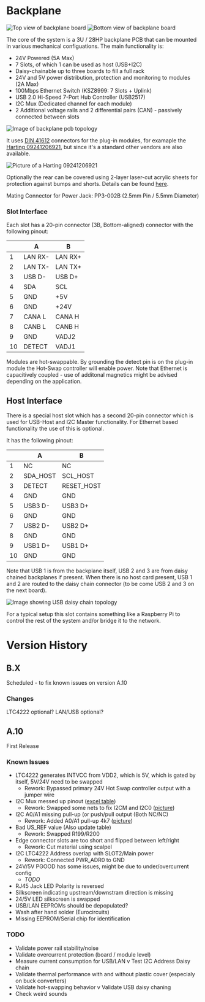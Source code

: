 # Backplane
![Top view of backplane board](./Rev%20A.10/Outputs/H-00488%20Front.png)
![Bottom view of backplane board](./Rev%20A.10/Outputs/H-00488%20Back.png)

The core of the system is a 3U / 28HP backplane PCB that can be mounted in various mechanical configuations. The main functionality is:
- 24V Powered (5A Max)
- 7 Slots, of which 1 can be used as host (USB+I2C)
- Daisy-chainable up to three boards to fill a full rack
- 24V and 5V power distribution, protection and monitoring to modules (2A Max)
- 100Mbps Ethernet Switch (KSZ8999: 7 Slots + Uplink)
- USB 2.0 Hi-Speed 7-Port Hub Controller (USB2517)
- I2C Mux (Dedicated channel for each module)
- 2 Additional voltage rails and 2 differential pairs (CAN) - passively connected between slots

![Image of backplane pcb topology](./Documentation/topology-backplane.svg)

It uses [DIN 41612](https://en.wikipedia.org/wiki/DIN_41612) connectors for the plug-in modules, for examaple the [Harting 09241206921](https://b2b.harting.com/ebusiness/nl/DIN-Signal-3B020MS-30C1-2/09241206921), but since it's a standard other vendors are also available.

![Picture of a Harting 09241206921](./Documentation/harting-09241206921.jpg)

Optionally the rear can be covered using 2-layer laser-cut acrylic sheets for protection against bumps and shorts. Details can be found [here](./Protective%20Cover).

Mating Connector for Power Jack: PP3-002B (2.5mm Pin / 5.5mm Diameter)


### Slot Interface
Each slot has a 20-pin connector (3B, Bottom-aligned) connector with the following pinout:

|    | A       | B       |
|----|---------|---------|
| 1  | LAN RX- | LAN RX+ |
| 2  | LAN TX- | LAN TX+ |
| 3  | USB D-  | USB D+  |
| 4  | SDA     | SCL     |
| 5  | GND     | +5V     |
| 6  | GND     | +24V    |
| 7  | CANA L  | CANA H  |
| 8  | CANB L  | CANB H  |
| 9  | GND     | VADJ2   |
| 10 | DETECT  | VADJ1   |

Modules are hot-swappable. By grounding the detect pin is on the plug-in module the Hot-Swap controller will enable power. 
Note that Ethernet is capacitively coupled - use of additonal magnetics might be advised depending on the application.

## Host Interface
There is a special host slot which has a second 20-pin connector which is used for USB-Host and I2C Master functionality. For Ethernet based functionality the use of this is optional.

It has the following pinout:

|    | A         | B         |
|----|-----------|-----------|
| 1  | NC        | NC        |
| 2  | SDA_HOST  | SCL_HOST  |
| 3  | DETECT    | RESET_HOST|
| 4  | GND       | GND       |
| 5  | USB3 D-   | USB3 D+   |
| 6  | GND       | GND       |
| 7  | USB2 D-   | USB2 D+   |
| 8  | GND       | GND       |
| 9  | USB1 D+   | USB1 D+   |
| 10 | GND       | GND       |

Note that USB 1 is from the backplane itself, USB 2 and 3 are from daisy chained backplanes if present. When there is no host card present, USB 1 and 2 are routed to the daisy chain connector (to be come USB 2 and 3 on the next board).

![Image showing USB daisy chain topology](./Documentation/topology-usb.svg)

For a typical setup this slot contains something like a Raspberry Pi to control the rest of the system and/or bridge it to the network.


# Version History

## B.X
Scheduled - to fix known issues on version A.10

### Changes
LTC4222 optional? LAN/USB optional?


## A.10
First Release

### Known Issues
- LTC4222 generates INTVCC from VDD2, which is 5V, which is gated by itself, 5V/24V need to be swapped
    - Rework: Bypassed primary 24V Hot Swap controller output with a jumper wire
- I2C Mux messed up pinout ([excel table](./Documentation/rework-reva-i2cmux.md))
    - Rework: Swapped some nets to fix I2CM and I2C0 ([picture](./Documentation/rework-reva-i2cmux.png))
- I2C A0/A1 missing pull-up (or push/pull output (Both NC/NC)
    - Rework: Added A0/A1 pull-up 4k7 ([picture](./Documentation/rework-reva-address-pullup.png))
- Bad US_REF value (Also update table)
    - Rework: Swapped R199/R200
- Edge connector slots are too short and flipped between left/right
    - Rework: Cut material using scalpel
- I2C LTC4222 Address overlap with SLOT2/Main power
    - Rework: Connected PWR_ADR0 to GND
- 24V/5V PGOOD has some issues, might be due to under/overcurrent config
    - *TODO*
- RJ45 Jack LED Polarity is reversed
- Silkscreen indicating upstream/downstram direction is missing
- 24/5V LED silkscreen is swapped
- USB/LAN EEPROMs should be depopulated?
- Wash after hand solder (Eurocircuits)
- Missing EEPROM/Serial chip for identification

### TODO
- Validate power rail stability/noise
- Validate overcurrent protection (board / module level)
- Measure current consumption for USB/LAN
v Test I2C Address Daisy chain
- Validate thermal performance with and without plastic cover (especialy on buck converters)
- Validate hot-swapping behavior
v Validate USB daisy chaning
- Check weird sounds